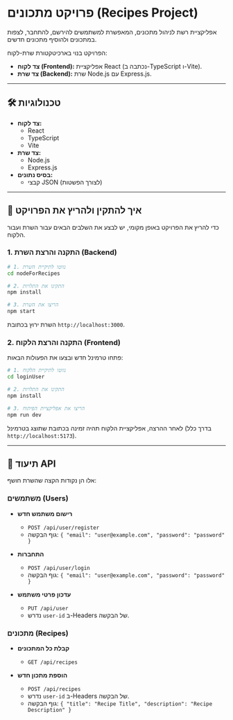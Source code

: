 # פרויקט מתכונים (Recipes Project)

אפליקציית רשת לניהול מתכונים, המאפשרת למשתמשים להירשם, להתחבר, לצפות במתכונים ולהוסיף מתכונים חדשים.

הפרויקט בנוי בארכיטקטורת שרת-לקוח:
- **צד לקוח (Frontend):** אפליקציית React (נכתבה ב-TypeScript ו-Vite).
- **צד שרת (Backend):** שרת Node.js עם Express.js.

---

## 🛠️ טכנולוגיות

*   **צד לקוח:**
    *   React
    *   TypeScript
    *   Vite
*   **צד שרת:**
    *   Node.js
    *   Express.js
*   **בסיס נתונים:**
    *   קבצי JSON (לצורך הפשטות)

---

## 🚀 איך להתקין ולהריץ את הפרויקט

כדי להריץ את הפרויקט באופן מקומי, יש לבצע את השלבים הבאים עבור השרת ועבור הלקוח.

### 1. התקנה והרצת השרת (Backend)

```bash
# 1. נווטו לתיקיית השרת
cd nodeForRecipes

# 2. התקינו את התלויות
npm install

# 3. הריצו את השרת
npm start
```
השרת ירוץ בכתובת `http://localhost:3000`.

### 2. התקנה והרצת הלקוח (Frontend)

פתחו טרמינל חדש ובצעו את הפעולות הבאות:

```bash
# 1. נווטו לתיקיית הלקוח
cd loginUser

# 2. התקינו את התלויות
npm install

# 3. הריצו את אפליקציית הפיתוח
npm run dev
```
לאחר ההרצה, אפליקציית הלקוח תהיה זמינה בכתובת שתוצג בטרמינל (בדרך כלל `http://localhost:5173`).

---

## 📖 תיעוד API

אלו הן נקודות הקצה שהשרת חושף:

### משתמשים (Users)

*   **רישום משתמש חדש**
    - `POST /api/user/register`
    - גוף הבקשה: `{ "email": "user@example.com", "password": "password" }`

*   **התחברות**
    - `POST /api/user/login`
    - גוף הבקשה: `{ "email": "user@example.com", "password": "password" }`

*   **עדכון פרטי משתמש**
    - `PUT /api/user`
    - נדרש `user-id` ב-Headers של הבקשה.

### מתכונים (Recipes)

*   **קבלת כל המתכונים**
    - `GET /api/recipes`

*   **הוספת מתכון חדש**
    - `POST /api/recipes`
    - נדרש `user-id` ב-Headers של הבקשה.
    - גוף הבקשה: `{ "title": "Recipe Title", "description": "Recipe Description" }`
